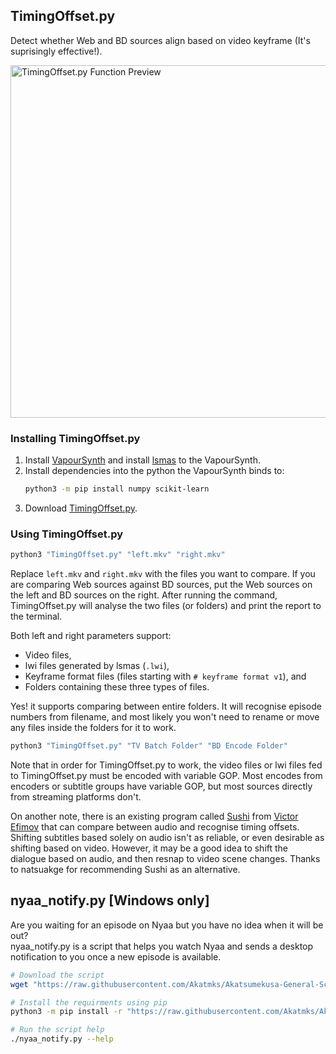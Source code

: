 ## TimingOffset.py

Detect whether Web and BD sources align based on video keyframe \(It's suprisingly effective!\).  

<img src="https://github.com/user-attachments/assets/154476e1-8ea6-41ba-b033-702b731827c4" alt="TimingOffset.py Function Preview" width="564" />

### Installing TimingOffset.py

1. Install [VapourSynth](https://www.vapoursynth.com/) and install [lsmas](https://vsdb.top/plugins/lsmas) to the VapourSynth.  
2. Install dependencies into the python the VapourSynth binds to:  
   ```sh
   python3 -m pip install numpy scikit-learn
   ```
3. Download [TimingOffset.py](https://github.com/Akatmks/Akatsumekusa-General-Scripts/blob/master/TimingOffset/TimingOffset.py).

### Using TimingOffset.py

```sh
python3 "TimingOffset.py" "left.mkv" "right.mkv"
```
Replace `left.mkv` and `right.mkv` with the files you want to compare. If you are comparing Web sources against BD sources, put the Web sources on the left and BD sources on the right. After running the command, TimingOffset.py will analyse the two files (or folders) and print the report to the terminal.  

Both left and right parameters support:  
- Video files,  
- lwi files generated by lsmas (`.lwi`),  
- Keyframe format files (files starting with `# keyframe format v1`), and  
- Folders containing these three types of files.

Yes! it supports comparing between entire folders. It will recognise episode numbers from filename, and most likely you won't need to rename or move any files inside the folders for it to work.  
```sh
python3 "TimingOffset.py" "TV Batch Folder" "BD Encode Folder"
```

Note that in order for TimingOffset.py to work, the video files or lwi files fed to TimingOffset.py must be encoded with variable GOP. Most encodes from encoders or subtitle groups have variable GOP, but most sources directly from streaming platforms don't.  

On another note, there is an existing program called [Sushi](https://github.com/tp7/Sushi) from [Victor Efimov](https://github.com/tp7) that can compare between audio and recognise timing offsets. Shifting subtitles based solely on audio isn't as reliable, or even desirable as shifting based on video. However, it may be a good idea to shift the dialogue based on audio, and then resnap to video scene changes. Thanks to natsuakge for recommending Sushi as an alternative.  

## nyaa_notify.py \[Windows only\]

Are you waiting for an episode on Nyaa but you have no idea when it will be out?  
nyaa_notify.py is a script that helps you watch Nyaa and sends a desktop notification to you once a new episode is available.  

```sh
# Download the script
wget "https://raw.githubusercontent.com/Akatmks/Akatsumekusa-General-Scripts/master/nyaa_notify/nyaa_notify.py"

# Install the requirments using pip
python3 -m pip install -r "https://raw.githubusercontent.com/Akatmks/Akatsumekusa-General-Scripts/master/nyaa_notify/requirements.txt"

# Run the script help
./nyaa_notify.py --help
```
